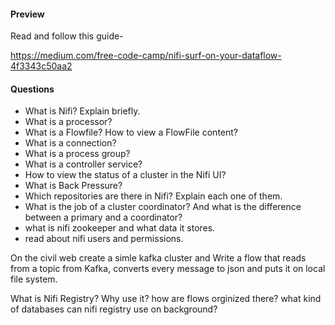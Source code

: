 #### Preview
Read and follow this guide-

https://medium.com/free-code-camp/nifi-surf-on-your-dataflow-4f3343c50aa2

#### Questions
* What is Nifi? Explain briefly.
* What is a processor?
* What is a Flowfile? How to view a FlowFile content?
* What is a connection?
* What is a process group?
* What is a controller service?
* How to view the status of a cluster in the Nifi UI?
* What is Back Pressure?
* Which repositories are there in Nifi? Explain each one of them. 
* What is the job of a cluster coordinator? And what is the difference between a primary and a coordinator?
* what is nifi zookeeper and what data it stores. 
* read about nifi users and permissions.


On the civil web create a simle kafka cluster and Write a flow that reads from a topic from Kafka, converts every message to json and puts it on local file system.


What is Nifi Registry? Why use it?
how are flows orginized there? 
what kind of databases can nifi registry use on background?

